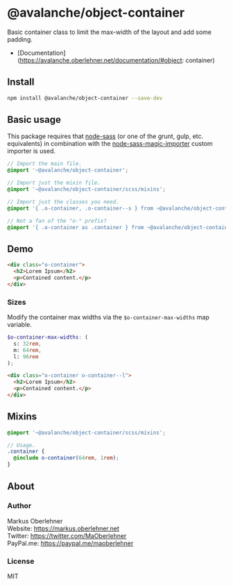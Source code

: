# @avalanche/object-container
Basic container class to limit the max-width of the layout and add some padding.

- [Documentation](https://avalanche.oberlehner.net/documentation/#object: container)

## Install
```bash
npm install @avalanche/object-container --save-dev
```

## Basic usage
This package requires that [node-sass](https://github.com/sass/node-sass) (or one of the grunt, gulp, etc. equivalents) in combination with the [node-sass-magic-importer](https://github.com/maoberlehner/node-sass-magic-importer) custom importer is used.

```scss
// Import the main file.
@import '~@avalanche/object-container';

// Import just the mixin file.
@import '~@avalanche/object-container/scss/mixins';

// Import just the classes you need.
@import '{ .o-container, .o-container--s } from ~@avalanche/object-container';

// Not a fan of the "o-" prefix?
@import '{ .o-container as .container } from ~@avalanche/object-container';
```

## Demo
```html
<div class="o-container">
  <h2>Lorem Ipsum</h2>
  <p>Contained content.</p>
</div>
```

### Sizes
Modify the container max widths via the `$o-container-max-widths` map variable.

```scss
$o-container-max-widths: (
  s: 32rem,
  m: 64rem,
  l: 96rem
);
```

```html
<div class="o-container o-container--l">
  <h2>Lorem Ipsum</h2>
  <p>Contained content.</p>
</div>
```

## Mixins
```scss
@import '~@avalanche/object-container/scss/mixins';

// Usage.
.container {
  @include o-container(64rem, 1rem);
}
```

## About
### Author
Markus Oberlehner  
Website: https://markus.oberlehner.net  
Twitter: https://twitter.com/MaOberlehner  
PayPal.me: https://paypal.me/maoberlehner

### License
MIT
